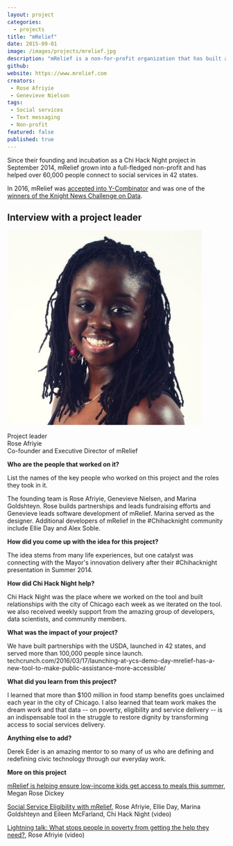 ```yaml
---
layout: project
categories: 
  - projects
title: "mRelief"
date: 2015-09-01
image: /images/projects/mrelief.jpg
description: "mRelief is a non-for-profit organization that has built an easy-to-use platform on web and text messaging for low-income Americans to find out if they qualify for the most important social services such as food stamps."
github: 
website: https://www.mrelief.com
creators: 
 - Rose Afriyie
 - Genevieve Nielson
tags:
 - Social services
 - Text messaging
 - Non-profit
featured: false
published: true
---
```


Since their founding and incubation as a Chi Hack Night project in September 2014, mRelief grown into a full-fledged non-profit and has helped over 60,000 people connect to social services in 42 states. 

In 2016, mRelief was [accepted into Y-Combinator](https://techcrunch.com/2016/03/17/launching-at-ycs-demo-day-mrelief-has-a-new-tool-to-make-public-assistance-more-accessible/) and was one of the [winners of the Knight News Challenge on Data](http://www.knightfoundation.org/grants/201652099/).

<h2>Interview with a project leader</h2>

<p class='pull-left'>
<img class='img-rounded project-headshot hidden-phone' src='/images/people/rose_afriyie.jpg' alt='Rose Afriyie' />
</p>

<p>
Project leader<br />
Rose Afriyie<br />
Co-founder and Executive Director of mRelief
</p>

<div class='clearfix'></div>

**Who are the people that worked on it?**

List the names of the key people who worked on this project and the roles they took in it.

The founding team is Rose Afriyie, Genevieve Nielsen, and Marina Goldshteyn. Rose builds partnerships and leads fundraising efforts and Genevieve leads software development of mRelief. Marina served as the designer. Additional developers of mRelief in the #Chihacknight community include Ellie Day and Alex Soble.

**How did you come up with the idea for this project?**

The idea stems from many life experiences, but one catalyst was connecting with the Mayor's innovation delivery after their #Chihacknight presentation in Summer 2014.

**How did Chi Hack Night help?**

Chi Hack Night was the place where we worked on the tool and built relationships with the city of Chicago each week as we iterated on the tool. we also received weekly support from the amazing group of developers, data scientists, and community members.

**What was the impact of your project?**

We have built partnerships with the USDA, launched in 42 states, and served more than 100,000 people since launch. techcrunch.com/2016/03/17/launching-at-ycs-demo-day-mrelief-has-a-new-tool-to-make-public-assistance-more-accessible/

**What did you learn from this project?**

I learned that more than $100 million in food stamp benefits goes unclaimed each year in the city of Chicago. I also learned that team work makes the dream work and that data -- on poverty, eligibility and service delivery -- is an indispensable tool in the struggle to restore dignity by transforming access to social services delivery.

**Anything else to add?**

Derek Eder is an amazing mentor to so many of us who are defining and redefining civic technology through our everyday work.

**More on this project**

[mRelief is helping ensure low-income kids get access to meals this summer](https://techcrunch.com/2016/06/20/mrelief-is-helping-ensure-low-income-kids-get-access-to-meals-this-summer/), Megan Rose Dickey

[Social Service Eligibility with mRelief](https://chihacknight.org/events/2014/11/11/social-service-eligibility-with-mrelief.html), Rose Afriyie, Ellie Day, Marina Goldshteyn and Eileen McFarland, Chi Hack Night (video)

[Lightning talk: What stops people in poverty from getting the help they need?](https://www.youtube.com/watch?v=E-AQ3ywnY-0), Rose Afriyie (video)